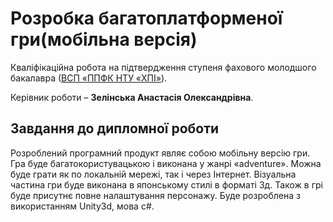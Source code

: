 # Розробка багатоплатформеної гри(мобільна версія)
Кваліфікаційна робота на підтвердження ступеня фахового молодшого
бакалавра ([ВСП «ППФК НТУ «ХПІ»](http://polytechnic.poltava.ua)).

Керівник роботи – **Зелінська Анастасія Олександрівна**.


## Завдання до дипломної роботи
Розроблений програмний продукт являє собою мобільну версію гри. Гра буде багатокористувацькою і виконана у жанрі «adventure». Можна буде грати як по локальній мережі, так і через Інтернет. Візуальна частина гри буде виконана в японському стилі в форматі 3д. Також в грі буде присутнє повне налаштування персонажу. Буде розроблена з використанням Unity3d, мова c#.
